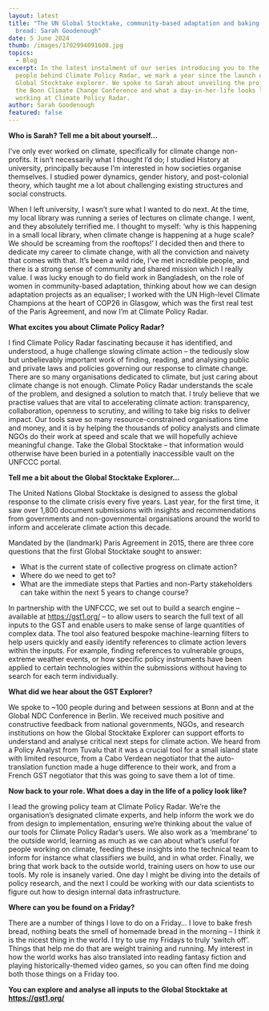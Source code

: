 ```yaml
---
layout: latest
title: "The UN Global Stocktake, community-based adaptation and baking fresh
  bread: Sarah Goodenough"
date: 5 June 2024
thumb: /images/1702994091608.jpg
topics:
  - Blog
excerpt: In the latest instalment of our series introducing you to the brilliant
  people behind Climate Policy Radar, we mark a year since the launch of our
  Global Stocktake explorer. We spoke to Sarah about unveiling the project at
  the Bonn Climate Change Conference and what a day-in-her-life looks like
  working at Climate Policy Radar.
author: Sarah Goodenough
featured: false
---
```

**Who is Sarah? Tell me a bit about yourself…**

I’ve only ever worked on climate, specifically for climate change non-profits. It isn’t necessarily what I thought I’d do; I studied History at university, principally because I’m interested in how societies organise themselves. I studied power dynamics, gender history, and post-colonial theory, which taught me a lot about challenging existing structures and social constructs. 

When I left university, I wasn’t sure what I wanted to do next. At the time, my local library was running a series of lectures on climate change. I went, and they absolutely terrified me. I thought to myself: ‘why is this happening in a small local library, when climate change is happening at a huge scale? We should be screaming from the rooftops!’ I decided then and there to dedicate my career to climate change, with all the conviction and naivety that comes with that. It’s been a wild ride, I’ve met incredible people, and there is a strong sense of community and shared mission which I really value. I was lucky enough to do field work in Bangladesh, on the role of women in community-based adaptation, thinking about how we can design adaptation projects as an equaliser; I worked with the UN High-level Climate Champions at the heart of COP26 in Glasgow, which was the first real test of the Paris Agreement, and now I’m at Climate Policy Radar. 

**What excites you about Climate Policy Radar?**

I find Climate Policy Radar fascinating because it has identified, and understood, a huge challenge slowing climate action – the tediously slow but unbelievably important work of finding, reading, and analysing public and private laws and policies governing our response to climate change. There are so many organisations dedicated to climate, but just caring about climate change is not enough. Climate Policy Radar understands the scale of the problem, and designed a solution to match that. I truly believe that we practise values that are vital to accelerating climate action: transparency, collaboration, openness to scrutiny, and willing to take big risks to deliver impact. Our tools save so many resource-constrained organisations time and money, and it is by helping the thousands of policy analysts and climate NGOs do their work at speed and scale that we will hopefully achieve meaningful change. Take the Global Stocktake – that information would otherwise have been buried in a potentially inaccessible vault on the UNFCCC portal.

**Tell me a bit about the Global Stocktake Explorer…**

The United Nations Global Stocktake is designed to assess the global response to the climate crisis every five years. Last year, for the first time, it saw over 1,800 document submissions with insights and recommendations from governments and non-governmental organisations around the world to inform and accelerate climate action this decade.

Mandated by the (landmark) Paris Agreement in 2015, there are three core questions that the first Global Stocktake sought to answer: 

* What is the current state of collective progress on climate action?
* Where do we need to get to?
* What are the immediate steps that Parties and non-Party stakeholders can take within the next 5 years to change course?

In partnership with the UNFCCC, we set out to build a search engine – available at <https://gst1.org/> – to allow users to search the full text of all inputs to the GST and enable users to make sense of large quantities of complex data. The tool also featured bespoke machine-learning filters to help users quickly and easily identify references to climate action levers within the inputs. For example, finding references to vulnerable groups, extreme weather events, or how specific policy instruments have been applied to certain technologies within the submissions without having to search for each term individually. 

**What did we hear about the GST Explorer?**

We spoke to ~100 people during and between sessions at Bonn and at the Global NDC Conference in Berlin. We received much positive and constructive feedback from national governments, NGOs, and research institutions on how the Global Stocktake Explorer can support efforts to understand and analyse critical next steps for climate action. We heard from a Policy Analyst from Tuvalu that it was a crucial tool for a small island state with limited resource, from a Cabo Verdean negotiator that the auto-translation function made a huge difference to their work, and from a French GST negotiator that this was going to save them a lot of time.  

**Now back to your role. What does a day in the life of a policy look like?**

I lead the growing policy team at Climate Policy Radar. We’re the organisation’s designated climate experts, and help inform the work we do from design to implementation, ensuring we’re thinking about the value of our tools for Climate Policy Radar’s users. We also work as a ‘membrane’ to the outside world, learning as much as we can about what’s useful for people working on climate, feeding these insights into the technical team to inform for instance what classifiers we build, and in what order. Finally, we bring that work back to the outside world, training users on how to use our tools. My role is insanely varied. One day I might be diving into the details of policy research, and the next I could be working with our data scientists to figure out how to design internal data infrastructure. 

**Where can you be found on a Friday?**

There are a number of things I love to do on a Friday… I love to bake fresh bread, nothing beats the smell of homemade bread in the morning – I think it is the nicest thing in the world. I try to use my Fridays to truly ‘switch off’. Things that help me do that are weight training and running. My interest in how the world works has also translated into reading fantasy fiction and playing historically-themed video games, so you can often find me doing both those things on a Friday too. 

**You can explore and analyse all inputs to the Global Stocktake at <https://gst1.org/>**